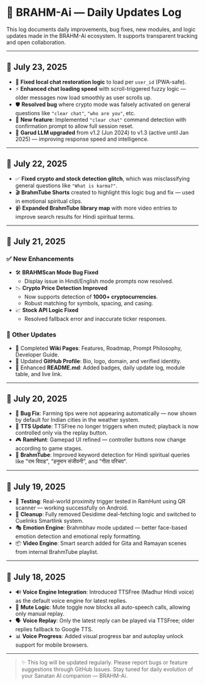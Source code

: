 # 📜 BRAHM-Ai — Daily Updates Log

This log documents daily improvements, bug fixes, new modules, and logic updates made in the BRAHM-Ai ecosystem. It supports transparent tracking and open collaboration.

---
## 📅 July 23, 2025

- 🔁 **Fixed local chat restoration logic** to load per `user_id` (PWA-safe).
- ⚡ **Enhanced chat loading speed** with scroll-triggered fuzzy logic — older messages now load smoothly as user scrolls up.
- 🛡️ **Resolved bug** where crypto mode was falsely activated on general questions like `"clear chat"`, `"who are you"`, etc.
- 🧹 **New feature**: Implemented `"clear chat"` command detection with confirmation prompt to allow full session reset.
- 🔄 **Garud LLM upgraded** from v1.2 (Jun 2024) to v1.3 (active until Jan 2025) — improving response speed and intelligence.

---

## 📅 July 22, 2025

- ✅ **Fixed crypto and stock detection glitch**, which was misclassifying general questions like `"What is karma?"`.
- 🎬 **BrahmTube Shorts** created to highlight this logic bug and fix — used in emotional spiritual clips.
- 📹 **Expanded BrahmTube library map** with more video entries to improve search results for Hindi spiritual terms.

---

## 📅 July 21, 2025

### ✅ **New Enhancements**
- 🛠️ **BRAHMScan Mode Bug Fixed**
  - Display issue in Hindi/English mode prompts now resolved.
- 📉 **Crypto Price Detection Improved**
  - Now supports detection of **1000+ cryptocurrencies**.
  - Robust matching for symbols, spacing, and casing.
- 📈 **Stock API Logic Fixed**
  - Resolved fallback error and inaccurate ticker responses.

### 🧠 **Other Updates**
- 📄 Completed **Wiki Pages**: Features, Roadmap, Prompt Philosophy, Developer Guide.
- 🧾 Updated **GitHub Profile**: Bio, logo, domain, and verified identity.
- 📘 Enhanced **README.md**: Added badges, daily update log, module table, and live link.

---


## 📅 July 20, 2025

- 🐞 **Bug Fix**: Farming tips were not appearing automatically — now shown by default for Indian cities in the weather system.
- 🧠 **TTS Update**: TTSFree no longer triggers when muted; playback is now controlled only via the replay button.
- 🎮 **RamHunt**: Gamepad UI refined — controller buttons now change according to game stages.
- 🎥 **BrahmTube**: Improved keyword detection for Hindi spiritual queries like "राम विवाह", "हनुमान संजीवनी", and "गीता परिचय".

---

## 📅 July 19, 2025

- 🧪 **Testing**: Real-world proximity trigger tested in RamHunt using QR scanner — working successfully on Android.
- 🧹 **Cleanup**: Fully removed Desidime deal-fetching logic and switched to Cuelinks Smartlink system.
- 🎭 **Emotion Engine**: Brahmbhav mode updated — better face-based emotion detection and emotional reply formatting.
- 📦 **Video Engine**: Smart search added for Gita and Ramayan scenes from internal BrahmTube playlist.

---

## 📅 July 18, 2025

- 🔊 **Voice Engine Integration**: Introduced TTSFree (Madhur Hindi voice) as the default voice engine for latest replies.
- 🛑 **Mute Logic**: Mute toggle now blocks all auto-speech calls, allowing only manual replay.
- 🗣 **Voice Replay**: Only the latest reply can be played via TTSFree; older replies fallback to Google TTS.
- 📊 **Voice Progress**: Added visual progress bar and autoplay unlock support for mobile browsers.

---

> ✨ This log will be updated regularly. Please report bugs or feature suggestions through GitHub Issues. Stay tuned for daily evolution of your Sanatan AI companion — BRAHM-Ai.
